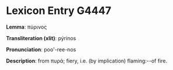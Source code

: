 # Lexicon Entry G4447

**Lemma**: πύρινος

**Transliteration (xlit)**: pýrinos

**Pronunciation**: poo'-ree-nos

**Description**:
from πυρά; fiery, i.e. (by implication) flaming:--of fire.
